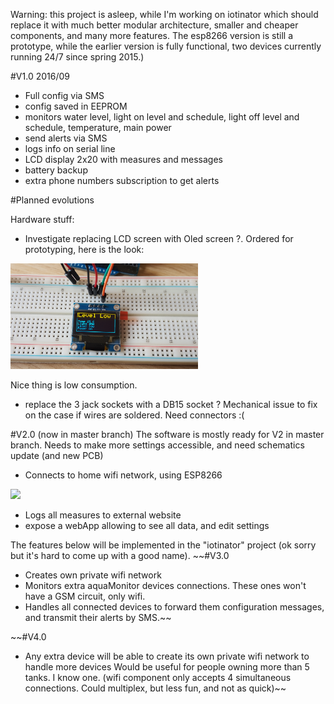 
Warning: this project is asleep, while I'm working on iotinator which should replace it with much better modular architecture, smaller and cheaper components, and many more features. The esp8266 version is still a prototype, while the earlier version is fully functional, two devices currently running 24/7 since spring 2015.)

#V1.0 2016/09
- Full config via SMS
- config saved in EEPROM
- monitors water level, light on level and schedule, light off level and schedule, temperature, main power
- send alerts via SMS
- logs info on serial line
- LCD display 2x20 with measures and messages
- battery backup
- extra phone numbers subscription to get alerts


#Planned evolutions

Hardware stuff:
- Investigate replacing LCD screen with Oled screen ?. Ordered for prototyping, here is the look:

<img src="res/20170416_103621.jpg" width="300px"/> 

  Nice thing is low consumption.

- replace the 3 jack sockets with a DB15 socket ? Mechanical issue to fix on the case if wires are soldered. Need connectors :(


#V2.0 (now in master branch)
The software is mostly ready for V2 in master branch. Needs to make more settings accessible, and need schematics update (and new PCB)
- Connects to home wifi network, using ESP8266
<img src="res/wifi.jpg" width="300px"/> 

- Logs all measures to external website
- expose a webApp allowing to see all data, and edit settings

The features below will be implemented in the "iotinator" project (ok sorry but it's hard to come up with a good name).
~~#V3.0
- Creates own private wifi network
- Monitors extra aquaMonitor devices connections. These ones won't have a GSM circuit, only wifi.
- Handles all connected devices to forward them configuration messages, and transmit their alerts by SMS.~~

~~#V4.0
- Any extra device will be able to create its own private wifi network to handle more devices
Would be useful for people owning more than 5 tanks. I know one.
(wifi component only accepts 4 simultaneous connections. Could multiplex, but less fun, and not as quick)~~



